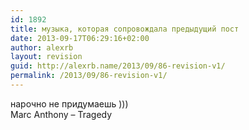 ```yaml
---
id: 1892
title: музыка, которая сопровождала предыдущий пост
date: 2013-09-17T06:29:16+02:00
author: alexrb
layout: revision
guid: http://alexrb.name/2013/09/86-revision-v1/
permalink: /2013/09/86-revision-v1/
---
```

нарочно не придумаешь )))  
Marc Anthony &#8211; Tragedy